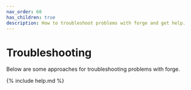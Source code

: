 ```yaml
---
nav_order: 60
has_children: true
description: How to troubleshoot problems with forge and get help.
---
```


# Troubleshooting

Below are some approaches for troubleshooting problems with forge.

{% include help.md %}
